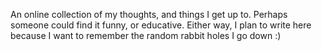 An online collection of my thoughts, and things I get up to.
Perhaps someone could find it funny, or educative. Either way, I plan to write
here because I want to remember the random rabbit holes I go down :)
